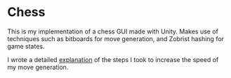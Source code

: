 # Chess
This is my implementation of a chess GUI made with Unity. Makes use of techniques such as bitboards for move generation, and Zobrist hashing for game states.

I wrote a detailed [explanation](https://jamesywu.notion.site/Optimising-Move-Generation-738e49d4f556474bb4facaa10203fc73?pvs=4) of the steps I took to increase the speed of my move generation.
